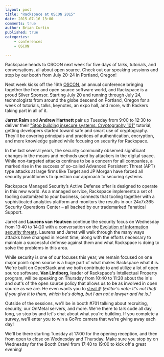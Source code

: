 ```yaml
---
layout: post
title: "Rackspace at OSCON 2015"
date: 2015-07-16 13:00
comments: true
author: Brian Curtin
published: true
categories:
    - conferences
    - OSCON

---
```


Rackspace heads to OSCON next week for five days of talks, tutorials, and conversations, all about open source. Check out our speaking sessions and stop by our booth from July 20-24 in Portland, Oregon!

<!-- more -->

Next week kicks off the 16th [OSCON](http://www.oscon.com/open-source-2015), an annual conference bringing together the free and open source software world, and Rackspace is a proud Silver Sponsor. Starting July 20 and running through July 24, technologists from around the globe descend on Portland, Oregon for a week of tutorials, talks, keynotes, an expo hall, and more, with Rackers taking part in all of it.

**Jarret Raim** and **Andrew Hartnett** pair up Tuesday from 9:00 to 12:30 to deliver their ["Stop building insecure systems: Cryptography 101"](http://www.oscon.com/open-source-2015/public/schedule/detail/41322) tutorial, getting developers started toward safe and smart use of cryptography. They'll be covering principals and practices of authentication, encryption, and more knowledge gained while focusing on security for Rackspace.

In the last several years, the security community observed significant changes in the means and methods used by attackers in the digital space. While non-targeted attacks continue to be a concern for all companies, a marked rise in the success of so-called Advanced Persistent Threat (APT) type attacks at large firms like Target and JP Morgan have forced all security practitioners to question our approach to securing systems. 

Rackspace Managed Security’s Active Defense offer is designed to operate in this new world. As a managed service, Rackspace implements a set of tooling customized to your business, connects that tooling together with a sophisticated analytics platform and monitors the results in our 24x7x365 Security Operations Center – all backed by our trademarked Fanatical Support.

Jarret and **Laurens van Houtven** continue the security focus on Wednesday from 13:40 to 14:20 with a conversation on the [Evolution of information security threats](http://www.oscon.com/open-source-2015/public/schedule/detail/45327). Laurens and Jarret will walk through the many ways attacks have changed in recent time, along with the efforts necessary to maintain a successful defense against them and what Rackspace is doing to solve the problems in this area.

While security is one of our focuses this year, we remain focused on one major point: open source is a huge part of what makes Rackspace what it is. We're built on OpenStack and we both contribute to and utilize a lot of open source software. **Van Lindberg**, leader of Rackspace's Intellectual Property program, will be speaking on Thursday from 10:40 to 11:20 about the in's and out's of the open source policy that allows us to be as involved in open source as we are. He even wants you to [steal it](http://www.oscon.com/open-source-2015/public/schedule/detail/41847)! *[Editor's note: It's not theft if you give it to them, which he's doing, but I am not a lawyer and he is.]*

Outside of the sessions, we'll be in booth #701 talking about recruiting, security, our OnMetal servers, and more. We're there to talk code all day long, so stop by and let's chat about what you're building. If you complete a survey, we'll enter you to win a GoPro camera that we're giving away each day!

We'll be there starting Tuesday at 17:00 for the opening reception, and then from open to close on Wednesday and Thursday. Make sure you stop by on Wednesday for the Booth Crawl from 17:40 to 19:00 to kick off a great evening!